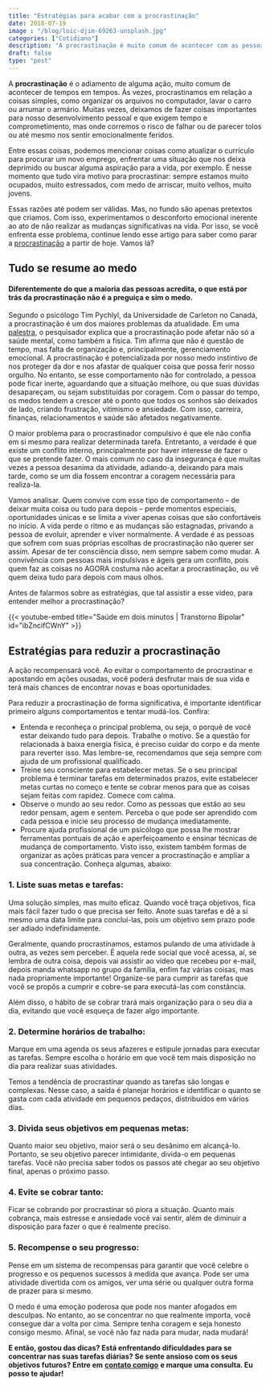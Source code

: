 ```yaml
---
title: "Estratégias para acabar com a procrastinação"
date: 2018-07-19
image : "/blog/loic-djim-69263-unsplash.jpg"
categories: ["Cotidiano"]
description: "A procrastinação é muito comum de acontecer com as pessoas de tempos em tempos. Às vezes, são coisas simples, como organizar os arquivos no computador..."
draft: false
type: "post"
---
```



A **procrastinação** é o adiamento de alguma ação, muito comum de acontecer de tempos em tempos. Às vezes, procrastinamos em relação a coisas simples, como organizar os arquivos no computador, lavar o carro ou arrumar o armário. Muitas vezes, deixamos de fazer coisas importantes para nosso desenvolvimento pessoal e que exigem tempo e comprometimento, mas onde corremos o risco de falhar ou de parecer tolos ou até mesmo nos sentir emocionalmente feridos.

Entre essas coisas, podemos mencionar coisas como atualizar o currículo para procurar um novo emprego, enfrentar uma situação que nos deixa deprimido ou buscar alguma aspiração para a vida, por exemplo. É nesse momento que tudo vira motivo para procrastinar: sempre estamos muito ocupados, muito estressados, com medo de arriscar, muito velhos, muito jovens.

Essas razões até podem ser válidas. Mas, no fundo são apenas pretextos que criamos. Com isso, experimentamos o desconforto emocional inerente ao ato de não realizar as mudanças significativas na vida.
Por isso, se você enfrenta esse problema, continue lendo esse artigo para saber como parar a [procrastinação](/como-evitar-a-autossabotagem/) a partir de hoje. Vamos lá?

## **Tudo se resume ao medo**

#### Diferentemente do que a maioria das pessoas acredita, o que está por trás da procrastinação não é a preguiça e sim o medo.

Segundo o psicólogo Tim Pychlyl, da Universidade de Carleton no Canadá, a procrastinação é um dos maiores problemas da atualidade. Em uma [palestra](https://youtu.be/mhFQA998WiA), o pesquisador explica que a procrastinação pode afetar não só a saúde mental, como também a física. Tim afirma que não é questão de tempo, mas falta de organização e, principalmente, gerenciamento emocional.
A procrastinação é potencializada por nosso medo instintivo de nos proteger da dor e nos afastar de qualquer coisa que possa ferir nosso orgulho. No entanto, se esse comportamento não for controlado, a pessoa pode ficar inerte, aguardando que a situação melhore, ou que suas dúvidas desapareçam, ou sejam substituídas por coragem.
Com o passar do tempo, os medos tendem a crescer até o ponto que todos os sonhos são deixados de lado, criando frustração, vitimismo e ansiedade. Com isso, carreira, finanças, relacionamentos e saúde são afetados negativamente.

O maior problema para o procrastinador compulsivo é que ele não confia em si mesmo para realizar determinada tarefa. Entretanto, a verdade é que existe um conflito interno, principalmente por haver interesse de fazer o que se pretende fazer. O mais comum no caso da insegurança é que muitas vezes a pessoa desanima da atividade, adiando-a, deixando para mais tarde, como se um dia fossem encontrar a coragem necessária para realiza-la.

Vamos analisar. Quem convive com esse tipo de comportamento – de deixar muita coisa ou tudo para depois – perde momentos especiais, oportunidades únicas e se limita a viver apenas coisas que são confortáveis no início. A vida perde o ritmo e as mudanças são estagnadas, privando a pessoa de evoluir, aprender e viver normalmente. A verdade é as pessoas que sofrem com suas próprias escolhas de procrastinação não querer ser assim. Apesar de ter consciência disso, nem sempre sabem como mudar. A convivência com pessoas mais impulsivas e ágeis gera um conflito, pois quem faz as coisas no AGORA costuma não aceitar a procrastinação, ou vê quem deixa tudo para depois com maus olhos.

Antes de falarmos sobre as estratégias, que tal assistir a esse vídeo, para entender melhor a procrastinação?


{{< youtube-embed title="Saúde em dois minutos | Transtorno Bipolar" id="ibZncifCWnY" >}}


## **Estratégias para reduzir a procrastinação**

A ação recompensará você. Ao evitar o comportamento de procrastinar e apostando em ações ousadas, você poderá desfrutar mais de sua vida e terá mais chances de encontrar novas e boas oportunidades.

Para reduzir a procrastinação de forma significativa, é importante identificar primeiro alguns comportamentos e tentar mudá-los. Confira:

- Entenda e reconheça o principal problema, ou seja, o porquê de você estar deixando tudo para depois. Trabalhe o motivo. Se a questão for relacionada à baixa energia física, é preciso cuidar do corpo e da mente para reverter isso. Mas lembre-se, recomendamos que seja sempre com ajuda de um profissional qualificado.
- Treine seu consciente para estabelecer metas. Se o seu principal problema é terminar tarefas em determinados prazos, evite estabelecer metas curtas no começo e tente se cobrar menos para que as coisas sejam feitas com rapidez. Comece com calma.
- Observe o mundo ao seu redor. Como as pessoas que estão ao seu redor pensam, agem e sentem. Perceba o que pode ser aprendido com cada pessoa e inicie seu processo de mudança imediatamente.
- Procure ajuda profissional de um psicólogo que possa lhe mostrar ferramentas pontuais de ação e aperfeiçoamento e ensinar técnicas de mudança de comportamento.
  Visto isso, existem também formas de organizar as ações práticas para vencer a procrastinação e ampliar a sua concentração. Conheça algumas, abaixo:

### **1. Liste suas metas e tarefas:**

Uma solução simples, mas muito eficaz. Quando você traça objetivos, fica mais fácil fazer tudo o que precisa ser feito. Anote suas tarefas e dê a si mesmo uma data limite para concluí-las, pois um objetivo sem prazo pode ser adiado indefinidamente.

Geralmente, quando procrastinamos, estamos pulando de uma atividade à outra, as vezes sem perceber. É aquela rede social que você acessa, aí, se lembra de outra coisa, depois vai assistir ao vídeo que recebeu por e-mail, depois manda whatsapp no grupo da família, enfim faz várias coisas, mas nada propriamente importante! Organize-se para cumprir as tarefas que você se propôs a cumprir e cobre-se para executá-las com constância.

Além disso, o hábito de se cobrar trará mais organização para o seu dia a dia, evitando que você esqueça de fazer algo importante.

### **2. Determine horários de trabalho:**

Marque em uma agenda os seus afazeres e estipule jornadas para executar as tarefas. Sempre escolha o horário em que você tem mais disposição no dia para realizar suas atividades.

Temos a tendência de procrastinar quando as tarefas são longas e complexas. Nesse caso, a saída é planejar horários e identificar o quanto se gasta com cada atividade em pequenos pedaços, distribuídos em vários dias.

### **3. Divida seus objetivos em pequenas metas:**

Quanto maior seu objetivo, maior será o seu desânimo em alcançá-lo. Portanto, se seu objetivo parecer intimidante, divida-o em pequenas tarefas. Você não precisa saber todos os passos até chegar ao seu objetivo final, apenas o próximo passo.

### **4. Evite se cobrar tanto:**

Ficar se cobrando por procrastinar só piora a situação. Quanto mais cobrança, mais estresse e ansiedade você vai sentir, além de diminuir a disposição para fazer o que é realmente preciso.

### **5. Recompense o seu progresso:**

Pense em um sistema de recompensas para garantir que você celebre o progresso e os pequenos sucessos à medida que avança. Pode ser uma atividade divertida com os amigos, ver uma série ou qualquer outra forma de prazer para si mesmo.

O medo é uma emoção poderosa que pode nos manter afogados em desculpas. No entanto, ao se concentrar no que realmente importa, você consegue dar a volta por cima. Sempre tenha coragem e seja honesto consigo mesmo. Afinal, se você não faz nada para mudar, nada mudará!

**E então, gostou das dicas? Está enfrentando dificuldades para se concentrar nas suas tarefas diárias? Se sente ansioso com os seus objetivos futuros? Entre em** [**contato comigo**](/contato/) **e marque uma consulta. Eu posso te ajudar!**